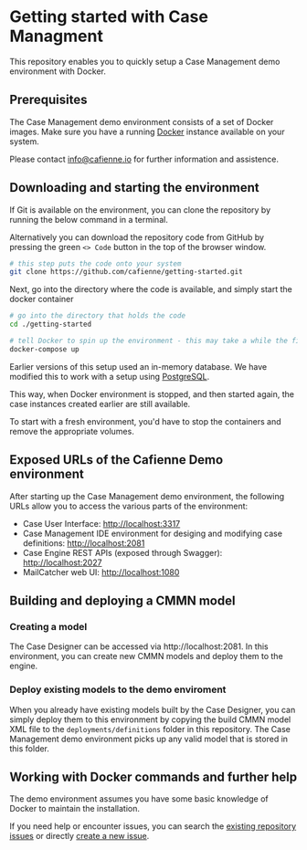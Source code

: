 # Getting started with Case Managment

This repository enables you to quickly setup a Case Management demo environment with Docker.

## Prerequisites

The Case Management demo environment consists of a set of Docker images. Make sure you have a running [Docker](https://www.docker.com/) instance available on your system.

Please contact [info@cafienne.io](mailto:info@cafienne.io) for further information and assistence.

## Downloading and starting the environment

If Git is available on the environment, you can clone the repository by running the below command in a terminal.

Alternatively you can download the repository code from GitHub by pressing the green `<> Code` button in the top of the browser window.

``` bash
# this step puts the code onto your system
git clone https://github.com/cafienne/getting-started.git

```

Next, go into the directory where the code is available, and simply start the docker container

``` bash
# go into the directory that holds the code
cd ./getting-started

# tell Docker to spin up the environment - this may take a while the first time you do it
docker-compose up
```

Earlier versions of this setup used an in-memory database. We have modified this to work with a setup using [PostgreSQL](https://www.postgresql.org/).

This way, when Docker environment is stopped, and then started again, the case instances created earlier are still available.

To start with a fresh environment, you'd have to stop the containers and remove the appropriate volumes.

## Exposed URLs of the Cafienne Demo environment

After starting up the Case Management demo environment, the following URLs allow you to access the various parts of the
environment:

- Case User Interface: [http://localhost:3317](http://localhost:3317)
- Case Management IDE environment for desiging and modifying case definitions: [http://localhost:2081](http://localhost:2081)
- Case Engine REST APIs (exposed through Swagger): [http://localhost:2027](http://localhost:2027)
- MailCatcher web UI: [http://localhost:1080](http://localhost:1080)

## Building and deploying a CMMN model

### Creating a model

The Case Designer can be accessed via http://localhost:2081.
In this environment, you can create new CMMN models and deploy them to the engine.

### Deploy existing models to the demo enviroment

When you already have existing models built by the Case Designer, you can simply deploy them to this
environment by copying the build CMMN model XML file to the `deployments/definitions` folder in this repository.
The Case Management demo environment picks up any valid model that is stored in this folder.

## Working with Docker commands and further help

The demo environment assumes you have some basic knowledge of Docker to maintain the installation.

If you need help or encounter issues, you can search the [existing repository issues](https://github.com/cafienne/getting-started/issues) or directly [create a new issue](https://github.com/cafienne/getting-started/issues/new).

